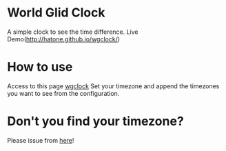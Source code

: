 # World Glid Clock
A simple clock to see the time difference.
Live Demo(http://hatone.github.io/wgclock/)

# How to use
Access to this page [wgclock](http://hatone.github.io/wgclock/)
Set your timezone and append the timezones you want to see from the configuration.

# Don't you find your timezone?
Please issue from [here](https://github.com/hatone/wgclock/issues)!

